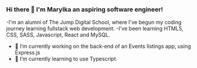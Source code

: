 ### Hi there 👋  I'm Marylka an aspiring software engineer!
-I'm an alumni of The Jump Digital School, where I've begun my coding journey learning fullstack web development. 
-I've been learning HTML5, CSS, SASS, Javascript, React and MySQL.

<!--
**Marylkax/Marylkax** is a ✨ _special_ ✨ repository because its `README.md` (this file) appears on your GitHub profile.

Here are some ideas to get you started:

- 🔭 I’m currently working on the back-end of an Events listings app, using Express.

- 🌱 I’m currently learning ...
- 👯 I’m looking to collaborate on ...
- 🤔 I’m looking for help with ...
- 💬 Ask me about ...
- 📫 How to reach me: ...
- 😄 Pronouns: ...
- ⚡ Fun fact: ...
-->


- 🔭 I’m currently working on the back-end of an Events listings app, using Express.js
- 🌱 I’m currently learning to use Typescript.

